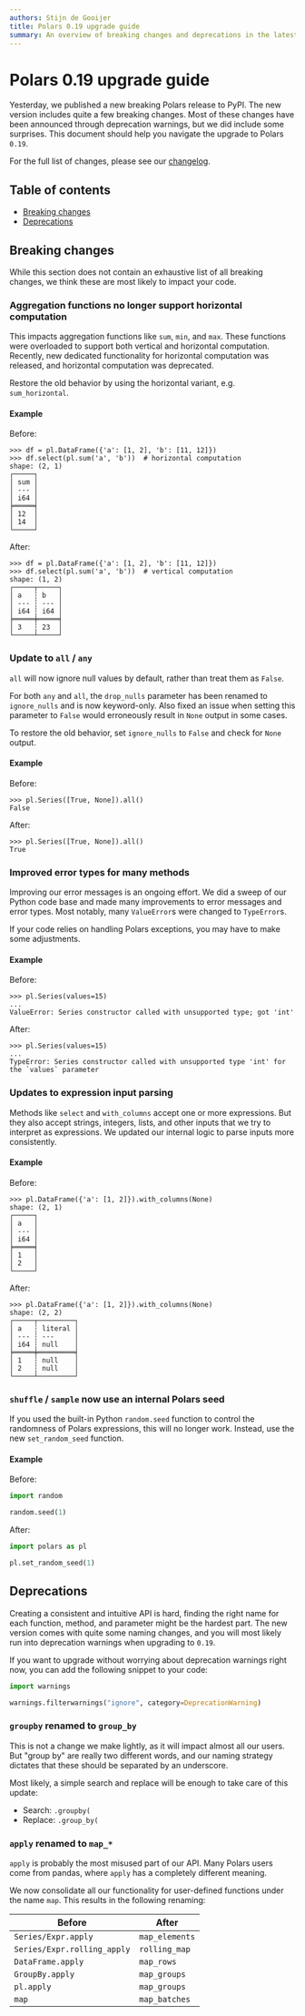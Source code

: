 ```yaml
---
authors: Stijn de Gooijer
title: Polars 0.19 upgrade guide
summary: An overview of breaking changes and deprecations in the latest Polars release.
---
```


# Polars 0.19 upgrade guide

Yesterday, we published a new breaking Polars release to PyPI.
The new version includes quite a few breaking changes.
Most of these changes have been announced through deprecation warnings, but we did include some surprises.
This document should help you navigate the upgrade to Polars `0.19`.

For the full list of changes, please see our [changelog](https://github.com/pola-rs/polars/releases/tag/py-0.19.0).

## Table of contents

- [Breaking changes](#breaking-changes)
- [Deprecations](#deprecations)

## Breaking changes

While this section does not contain an exhaustive list of all breaking changes, we think these are most likely to impact your code.

### Aggregation functions no longer support horizontal computation

This impacts aggregation functions like `sum`, `min`, and `max`.
These functions were overloaded to support both vertical and horizontal computation.
Recently, new dedicated functionality for horizontal computation was released, and horizontal computation was deprecated.

Restore the old behavior by using the horizontal variant, e.g. `sum_horizontal`.

#### Example

Before:

```shell
>>> df = pl.DataFrame({'a': [1, 2], 'b': [11, 12]})
>>> df.select(pl.sum('a', 'b'))  # horizontal computation
shape: (2, 1)
┌─────┐
│ sum │
│ --- │
│ i64 │
╞═════╡
│ 12  │
│ 14  │
└─────┘
```

After:

```shell
>>> df = pl.DataFrame({'a': [1, 2], 'b': [11, 12]})
>>> df.select(pl.sum('a', 'b'))  # vertical computation
shape: (1, 2)
┌─────┬─────┐
│ a   ┆ b   │
│ --- ┆ --- │
│ i64 ┆ i64 │
╞═════╪═════╡
│ 3   ┆ 23  │
└─────┴─────┘
```

### Update to `all` / `any`

`all` will now ignore null values by default, rather than treat them as `False`.

For both `any` and `all`, the `drop_nulls` parameter has been renamed to `ignore_nulls` and is now keyword-only.
Also fixed an issue when setting this parameter to `False` would erroneously result in `None` output in some cases.

To restore the old behavior, set `ignore_nulls` to `False` and check for `None` output.

#### Example

Before:

```shell
>>> pl.Series([True, None]).all()
False
```

After:

```shell
>>> pl.Series([True, None]).all()
True
```

### Improved error types for many methods

Improving our error messages is an ongoing effort.
We did a sweep of our Python code base and made many improvements to error messages and error types.
Most notably, many `ValueError`s were changed to `TypeError`s.

If your code relies on handling Polars exceptions, you may have to make some adjustments.

#### Example

Before:

```shell
>>> pl.Series(values=15)
...
ValueError: Series constructor called with unsupported type; got 'int'
```

After:

```shell
>>> pl.Series(values=15)
...
TypeError: Series constructor called with unsupported type 'int' for the `values` parameter
```

### Updates to expression input parsing

Methods like `select` and `with_columns` accept one or more expressions.
But they also accept strings, integers, lists, and other inputs that we try to interpret as expressions.
We updated our internal logic to parse inputs more consistently.

#### Example

Before:

```shell
>>> pl.DataFrame({'a': [1, 2]}).with_columns(None)
shape: (2, 1)
┌─────┐
│ a   │
│ --- │
│ i64 │
╞═════╡
│ 1   │
│ 2   │
└─────┘
```

After:

```shell
>>> pl.DataFrame({'a': [1, 2]}).with_columns(None)
shape: (2, 2)
┌─────┬─────────┐
│ a   ┆ literal │
│ --- ┆ ---     │
│ i64 ┆ null    │
╞═════╪═════════╡
│ 1   ┆ null    │
│ 2   ┆ null    │
└─────┴─────────┘
```

### `shuffle` / `sample` now use an internal Polars seed

If you used the built-in Python `random.seed` function to control the randomness of Polars expressions, this will no longer work.
Instead, use the new `set_random_seed` function.

#### Example

Before:

```python
import random

random.seed(1)
```

After:

```python
import polars as pl

pl.set_random_seed(1)
```

## Deprecations

Creating a consistent and intuitive API is hard, finding the right name for each function, method, and parameter might be the hardest part.
The new version comes with quite some naming changes, and you will most likely run into deprecation warnings when upgrading to `0.19`.

If you want to upgrade without worrying about deprecation warnings right now, you can add the following snippet to your code:

```python
import warnings

warnings.filterwarnings("ignore", category=DeprecationWarning)
```

### `groupby` renamed to `group_by`

This is not a change we make lightly, as it will impact almost all our users. But "group by" are really two different words, and our naming strategy dictates that these should be separated by an underscore.

Most likely, a simple search and replace will be enough to take care of this update:

- Search: `.groupby(`
- Replace: `.group_by(`

### `apply` renamed to `map_*`

`apply` is probably the most misused part of our API. Many Polars users come from pandas, where `apply` has a completely different meaning.

We now consolidate all our functionality for user-defined functions under the name `map`. This results in the following renaming:

| Before                      | After          |
| --------------------------- | -------------- |
| `Series/Expr.apply`         | `map_elements` |
| `Series/Expr.rolling_apply` | `rolling_map`  |
| `DataFrame.apply`           | `map_rows`     |
| `GroupBy.apply`             | `map_groups`   |
| `pl.apply`                  | `map_groups`   |
| `map`                       | `map_batches`  |
